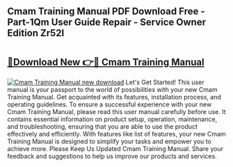 ## Cmam Training Manual PDF Download Free - Part-1Qm User Guide Repair - Service Owner Edition Zr52I

# <h2><a href="http://cf18833.oget.top/?id=Cmam+Training+Manual">🔗Download New 👉🔴 Cmam Training Manual</a></h2>

[![Cmam Training Manual new download](https://i.imgur.com/5g1atiW.png)](http://cf18833.oget.top/?id=Cmam+Training+Manual)
Let's Get Started! This user manual is your passport to the world of possibilities with your new Cmam Training Manual. Get acquainted with its features, installation process, and operating guidelines. To ensure a successful experience with your new Cmam Training Manual, please read this user manual carefully before use. It contains essential information on product setup, operation, maintenance, and troubleshooting, ensuring that you are able to use the product effectively and efficiently. With features like list of features, your new Cmam Training Manual is designed to simplify your tasks and empower you to achieve more. Please Keep Us Updated Cmam Training Manual. Share your feedback and suggestions to help us improve our products and services.
